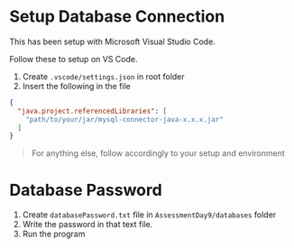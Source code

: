 # Setup Database Connection

This has been setup with Microsoft Visual Studio Code.

Follow these to setup on VS Code.

1. Create `.vscode/settings.json` in root folder
2. Insert the following in the file

```json
{
  "java.project.referencedLibraries": [
    "path/to/your/jar/mysql-connector-java-x.x.x.jar"
  ]
}
```

> For anything else, follow accordingly to your setup and environment

# Database Password

1. Create `databasePassword.txt` file in `AssessmentDay9/databases` folder
2. Write the password in that text file.
3. Run the program
